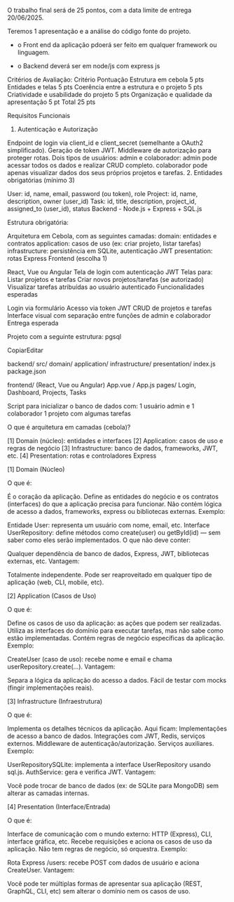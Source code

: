 O trabalho final será de 25 pontos, com a data limite de entrega 20/06/2025.

Teremos 1 apresentação e a análise do código fonte do projeto.

- o Front end da aplicação pdoerá ser feito em qualquer framework ou linguagem.

- o Backend deverá ser em node/js com express js

Critérios de Avaliação:
Critério	Pontuação
Estrutura em cebola	5 pts
Entidades e telas	5 pts
Coerência entre a estrutura e o projeto	5 pts
Criatividade e usabilidade do projeto	5 pts
Organização e qualidade da apresentação	5 pt
Total	25 pts

 Requisitos Funcionais

1. Autenticação e Autorização

Endpoint de login via client_id e client_secret (semelhante a OAuth2 simplificado).
Geração de token JWT.
Middleware de autorização para proteger rotas.
Dois tipos de usuários: admin e colaborador:
admin pode acessar todos os dados e realizar CRUD completo.
colaborador pode apenas visualizar dados dos seus próprios projetos e tarefas.
2. Entidades obrigatórias (mínimo 3)

User: id, name, email, password (ou token), role
Project: id, name, description, owner (user_id)
Task: id, title, description, project_id, assigned_to (user_id), status
 Backend - Node.js + Express + SQL.js

Estrutura obrigatória:

Arquitetura em Cebola, com as seguintes camadas:
domain: entidades e contratos
application: casos de uso (ex: criar projeto, listar tarefas)
infrastructure: persistência em SQLite, autenticação JWT
presentation: rotas Express
 Frontend (escolha 1)

React, Vue ou Angular
Tela de login com autenticação JWT
Telas para:
Listar projetos e tarefas
Criar novos projetos/tarefas (se autorizado)
Visualizar tarefas atribuídas ao usuário autenticado
 Funcionalidades esperadas

Login via formulário
Acesso via token JWT
CRUD de projetos e tarefas
Interface visual com separação entre funções de admin e colaborador
 Entrega esperada

Projeto com a seguinte estrutura:
pgsql

CopiarEditar

backend/
src/
domain/
application/
infrastructure/
presentation/
index.js
package.json

frontend/
(React, Vue ou Angular)
App.vue / App.js
pages/
Login, Dashboard, Projects, Tasks

Script para inicializar o banco de dados com:
1 usuário admin e 1 colaborador
1 projeto com algumas tarefas
 

O que é arquitetura em camadas (cebola)?
 



[1] Domain (núcleo): entidades e interfaces
[2] Application: casos de uso e regras de negócio
[3] Infrastructure: banco de dados, frameworks, JWT, etc.
[4] Presentation: rotas e controladores Express

[1] Domain (Núcleo)

 O que é:

É o coração da aplicação.
Define as entidades do negócio e os contratos (interfaces) do que a aplicação precisa para funcionar.
Não contém lógica de acesso a dados, frameworks, express ou bibliotecas externas.
 Exemplo:

Entidade User: representa um usuário com nome, email, etc.
Interface UserRepository: define métodos como create(user) ou getById(id) — sem saber como eles serão implementados.
 O que não deve conter:

Qualquer dependência de banco de dados, Express, JWT, bibliotecas externas, etc.
 Vantagem:

Totalmente independente.
Pode ser reaproveitado em qualquer tipo de aplicação (web, CLI, mobile, etc).
 

 [2] Application (Casos de Uso)

 O que é:

Define os casos de uso da aplicação: as ações que podem ser realizadas.
Utiliza as interfaces do domínio para executar tarefas, mas não sabe como estão implementadas.
Contém regras de negócio específicas da aplicação.
 Exemplo:

CreateUser (caso de uso): recebe nome e email e chama userRepository.create(...).
 Vantagem:

Separa a lógica da aplicação do acesso a dados.
Fácil de testar com mocks (fingir implementações reais).
 

 [3] Infrastructure (Infraestrutura)

 O que é:

Implementa os detalhes técnicos da aplicação.
Aqui ficam:
Implementações de acesso a banco de dados.
Integrações com JWT, Redis, serviços externos.
Middleware de autenticação/autorização.
Serviços auxiliares.
 Exemplo:

UserRepositorySQLite: implementa a interface UserRepository usando sql.js.
AuthService: gera e verifica JWT.
 Vantagem:

Você pode trocar de banco de dados (ex: de SQLite para MongoDB) sem alterar as camadas internas.
 

 [4] Presentation (Interface/Entrada)

 O que é:

Interface de comunicação com o mundo externo: HTTP (Express), CLI, interface gráfica, etc.
Recebe requisições e aciona os casos de uso da aplicação.
Não tem regras de negócio, só orquestra.
 Exemplo:

Rota Express /users: recebe POST com dados de usuário e aciona CreateUser.
 Vantagem:

Você pode ter múltiplas formas de apresentar sua aplicação (REST, GraphQL, CLI, etc) sem alterar o domínio nem os casos de uso.
